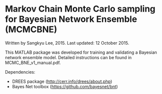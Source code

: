 # Markov Chain Monte Carlo sampling for Bayesian Network Ensemble (MCMCBNE) 

Written by Sangkyu Lee, 2015. Last updated: 12 October 2015.

This MATLAB package was developed for training and validating a Bayesian network ensemble model. 
Detailed instructions can be found in MCMC_BNE_v1_manual.pdf.

Dependencies:
- DREES package (http://cerr.info/drees/about.php) 
- Bayes Net toolbox (https://github.com/bayesnet/bnt)
